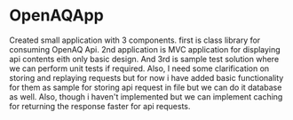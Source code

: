 # OpenAQApp
Created small application with 3 components. first is class library for consuming OpenAQ Api. 2nd application is MVC application for displaying api contents eith only basic design. And 3rd is sample test solution where we can perform unit tests if required.
Also, I need some clarification on storing and replaying requests but for now i have added basic functionality for them as sample for storing api request in file but we can do it database as well.
Also, though i haven't implemented but we can implement caching for returning the response faster for api requests.

